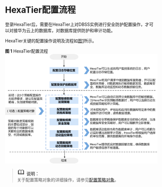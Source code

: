 # HexaTier配置流程<a name="ZH-CN_TOPIC_0111166458"></a>

登录HexaTier后，需要在HexaTier上对DBSS实例进行安全防护配置操作，才可以对接华为云上的数据库，对数据库提供防护和审计功能。

HexaTier关键的配置操作说明及流程如[图1](#fig18350802165225)所示。

**图 1**  HexaTier配置流程<a name="fig18350802165225"></a>  
![](figures/HexaTier配置流程.png "HexaTier配置流程")

>![](public_sys-resources/icon-note.gif) **说明：**   
>关于配置策略对象的详细操作，请参见[配置策略对象](策略对象简介.md)。  

